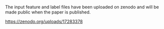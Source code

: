 The input feature and label files have been uploaded on zenodo and will be made public when the paper is published.

https://zenodo.org/uploads/17283378
